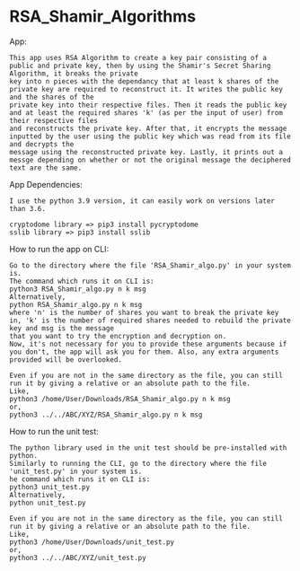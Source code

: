 # RSA_Shamir_Algorithms

App:

    This app uses RSA Algorithm to create a key pair consisting of a public and private key, then by using the Shamir's Secret Sharing Algorithm, it breaks the private
    key into n pieces with the dependancy that at least k shares of the private key are required to reconstruct it. It writes the public key and the shares of the 
    private key into their respective files. Then it reads the public key and at least the required shares 'k' (as per the input of user) from their respective files 
    and reconstructs the private key. After that, it encrypts the message inputted by the user using the public key which was read from its file and decrypts the 
    message using the reconstructed private key. Lastly, it prints out a messge depending on whether or not the original message the deciphered text are the same.

App Dependencies:

    I use the python 3.9 version, it can easily work on versions later than 3.6.
    
    cryptodome library => pip3 install pycryptodome
    sslib library => pip3 install sslib
    

How to run the app on CLI:

    Go to the directory where the file 'RSA_Shamir_algo.py' in your system is.
    The command which runs it on CLI is:
    python3 RSA_Shamir_algo.py n k msg
    Alternatively,
    python RSA_Shamir_algo.py n k msg
    where 'n' is the number of shares you want to break the private key in, 'k' is the number of required shares needed to rebuild the private key and msg is the message
    that you want to try the encryption and decryption on.
    Now, it's not necessary for you to provide these arguments because if you don't, the app will ask you for them. Also, any extra arguments provided will be overlooked.
    
    Even if you are not in the same directory as the file, you can still run it by giving a relative or an absolute path to the file.
    Like,
    python3 /home/User/Downloads/RSA_Shamir_algo.py n k msg
    or,
    python3 ../../ABC/XYZ/RSA_Shamir_algo.py n k msg
    
    
How to run the unit test:

    The python library used in the unit test should be pre-installed with python.
    Similarly to running the CLI, go to the directory where the file 'unit_test.py' in your system is.
    he command which runs it on CLI is:
    python3 unit_test.py
    Alternatively,
    python unit_test.py
    
    Even if you are not in the same directory as the file, you can still run it by giving a relative or an absolute path to the file.
    Like,
    python3 /home/User/Downloads/unit_test.py
    or,
    python3 ../../ABC/XYZ/unit_test.py

